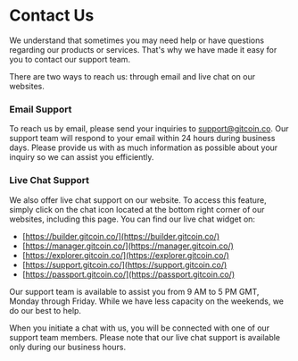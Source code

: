# Contact Us

We understand that sometimes you may need help or have questions regarding our products or services. That's why we have made it easy for you to contact our support team.

There are two ways to reach us: through email and live chat on our websites.

### Email Support

To reach us by email, please send your inquiries to [support@gitcoin.co](mailto:support@gitcoin.co). Our support team will respond to your email within 24 hours during business days. Please provide us with as much information as possible about your inquiry so we can assist you efficiently.

### Live Chat Support&#x20;

We also offer live chat support on our website. To access this feature, simply click on the chat icon located at the bottom right corner of our websites, including this page. You can find our live chat widget on:

* [https://builder.gitcoin.co/](https://builder.gitcoin.co/)
* [https://manager.gitcoin.co/](https://manager.gitcoin.co/)
* [https://explorer.gitcoin.co/](https://explorer.gitcoin.co/)
* [https://support.gitcoin.co/](https://support.gitcoin.co/)
* [https://passport.gitcoin.co/](https://passport.gitcoin.co/)

Our support team is available to assist you from 9 AM to 5 PM GMT, Monday through Friday. While we have less capacity on the weekends, we do our best to help.

When you initiate a chat with us, you will be connected with one of our support team members. Please note that our live chat support is available only during our business hours.
